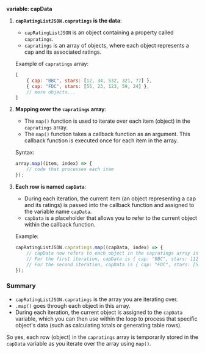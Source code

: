 **variable: capData**

1. **`capRatingListJSON.capratings` is the data**:
   - `capRatingListJSON` is an object containing a property called `capratings`.
   - `capratings` is an array of objects, where each object represents a cap and its associated ratings. 

   Example of `capratings` array:
   ```javascript
   [
       { cap: "BBC", stars: [12, 34, 532, 321, 77] },
       { cap: "FDC", stars: [55, 23, 123, 59, 24] },
       // more objects...
   ]
   ```

2. **Mapping over the `capratings` array**:
   - The `map()` function is used to iterate over each item (object) in the `capratings` array.
   - The `map()` function takes a callback function as an argument. This callback function is executed once for each item in the array.

   Syntax:
   ```javascript
   array.map((item, index) => {
       // code that processes each item
   });
   ```

3. **Each row is named `capData`**:
   - During each iteration, the current item (an object representing a cap and its ratings) is passed into the callback function and assigned to the variable name `capData`.
   - `capData` is a placeholder that allows you to refer to the current object within the callback function.

   Example:
   ```javascript
   capRatingListJSON.capratings.map((capData, index) => {
       // capData now refers to each object in the capratings array in turn
       // For the first iteration, capData is { cap: "BBC", stars: [12, 34, 532, 321, 77] }
       // For the second iteration, capData is { cap: "FDC", stars: [55, 23, 123, 59, 24] }
   });
   ```

### Summary
- `capRatingListJSON.capratings` is the array you are iterating over.
- `.map()` goes through each object in this array.
- During each iteration, the current object is assigned to the `capData` variable, which you can then use within the loop to process that specific object's data (such as calculating totals or generating table rows).

So yes, each row (object) in the `capratings` array is temporarily stored in the `capData` variable as you iterate over the array using `map()`.